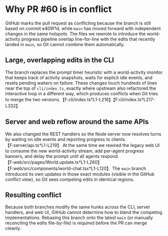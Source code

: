 # Why PR #60 is in conflict

GitHub marks the pull request as conflicting because the branch is still based on commit e409f1d, while `main` has moved forward with independent changes in the same hotspots. The files we rewrote to introduce the world-activity progress pipeline overlap line-for-line with the edits that recently landed in `main`, so Git cannot combine them automatically.

## Large, overlapping edits in the CLI

The branch replaces the prompt timer heuristic with a world-activity monitor that keeps track of activity snapshots, waits for explicit idle events, and resets pending waiters on failure. These changes touch hundreds of lines near the top of `cli/index.ts`, exactly where upstream also refactored the interactive loop in a different way, which produces conflicts when Git tries to merge the two versions.【F:cli/index.ts†L1-L216】【F:cli/index.ts†L217-L332】

## Server and web reflow around the same APIs

We also changed the REST handlers so the Node server now resolves turns by waiting on idle events and reporting progress to clients.【F:server/api.ts†L1-L219】 At the same time we rewired the legacy web UI to consume the new world-activity stream, add per-agent progress banners, and delay the prompt until all agents respond.【F:web/src/pages/World.update.ts†L1-L260】【F:web/src/components/world-chat.tsx†L1-L120】 The `main` branch introduced its own updates in those exact modules (visible in the GitHub conflict view), so Git sees competing edits in identical regions.

## Resulting conflict

Because both branches modify the same hunks across the CLI, server handlers, and web UI, GitHub cannot determine how to blend the competing implementations. Rebasing this branch onto the latest `main` (or manually reconciling the edits file-by-file) is required before the PR can merge cleanly.
